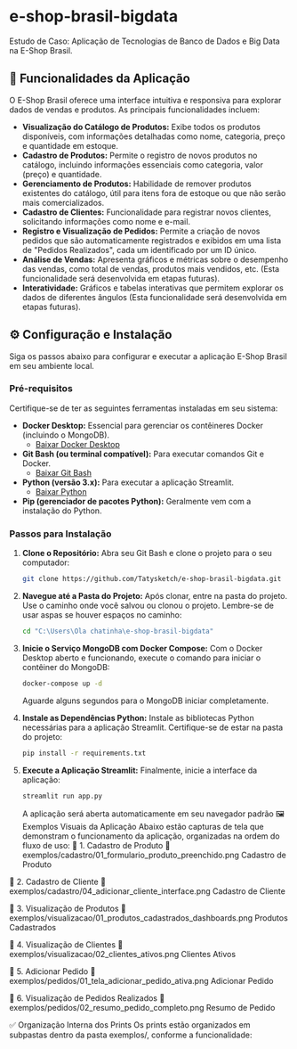 # e-shop-brasil-bigdata 
Estudo de Caso: Aplicação de Tecnologias de Banco de Dados e Big Data na E-Shop Brasil.

## 🚀 Funcionalidades da Aplicação

O E-Shop Brasil oferece uma interface intuitiva e responsiva para explorar dados de vendas e produtos. As principais funcionalidades incluem:

* **Visualização do Catálogo de Produtos:** Exibe todos os produtos disponíveis, com informações detalhadas como nome, categoria, preço e quantidade em estoque.
* **Cadastro de Produtos:** Permite o registro de novos produtos no catálogo, incluindo informações essenciais como categoria, valor (preço) e quantidade.
* **Gerenciamento de Produtos:** Habilidade de remover produtos existentes do catálogo, útil para itens fora de estoque ou que não serão mais comercializados.
* **Cadastro de Clientes:** Funcionalidade para registrar novos clientes, solicitando informações como nome e e-mail.
* **Registro e Visualização de Pedidos:** Permite a criação de novos pedidos que são automaticamente registrados e exibidos em uma lista de "Pedidos Realizados", cada um identificado por um ID único.
* **Análise de Vendas:** Apresenta gráficos e métricas sobre o desempenho das vendas, como total de vendas, produtos mais vendidos, etc. (Esta funcionalidade será desenvolvida em etapas futuras).
* **Interatividade:** Gráficos e tabelas interativas que permitem explorar os dados de diferentes ângulos (Esta funcionalidade será desenvolvida em etapas futuras).

## ⚙️ Configuração e Instalação

Siga os passos abaixo para configurar e executar a aplicação E-Shop Brasil em seu ambiente local.

### Pré-requisitos

Certifique-se de ter as seguintes ferramentas instaladas em seu sistema:

* **Docker Desktop:** Essencial para gerenciar os contêineres Docker (incluindo o MongoDB).
    * [Baixar Docker Desktop](https://www.docker.com/products/docker-desktop/)
* **Git Bash (ou terminal compatível):** Para executar comandos Git e Docker.
    * [Baixar Git Bash](https://git-scm.com/downloads)
* **Python (versão 3.x):** Para executar a aplicação Streamlit.
    * [Baixar Python](https://www.python.org/downloads/)
* **Pip (gerenciador de pacotes Python):** Geralmente vem com a instalação do Python.

### Passos para Instalação

1.  **Clone o Repositório:**
    Abra seu Git Bash e clone o projeto para o seu computador:
    ```bash
    git clone https://github.com/Tatysketch/e-shop-brasil-bigdata.git
    ```

2.  **Navegue até a Pasta do Projeto:**
    Após clonar, entre na pasta do projeto. Use o caminho onde você salvou ou clonou o projeto. Lembre-se de usar aspas se houver espaços no caminho:
    ```bash
    cd "C:\Users\Ola chatinha\e-shop-brasil-bigdata"
    ```

3.  **Inicie o Serviço MongoDB com Docker Compose:**
    Com o Docker Desktop aberto e funcionando, execute o comando para iniciar o contêiner do MongoDB:
    ```bash
    docker-compose up -d
    ```
    Aguarde alguns segundos para o MongoDB iniciar completamente.

4.  **Instale as Dependências Python:**
    Instale as bibliotecas Python necessárias para a aplicação Streamlit. Certifique-se de estar na pasta do projeto:
    ```bash
    pip install -r requirements.txt
    ```

5.  **Execute a Aplicação Streamlit:**
    Finalmente, inicie a interface da aplicação:
    ```bash
    streamlit run app.py
    ```
    A aplicação será aberta automaticamente em seu navegador padrão
🖼️ Exemplos Visuais da Aplicação
Abaixo estão capturas de tela que demonstram o funcionamento da aplicação, organizadas na ordem do fluxo de uso:
🔹 1. Cadastro de Produto
📂 exemplos/cadastro/01_formulario_produto_preenchido.png
Cadastro de Produto

🔹 2. Cadastro de Cliente
📂 exemplos/cadastro/04_adicionar_cliente_interface.png
Cadastro de Cliente

🔹 3. Visualização de Produtos
📂 exemplos/visualizacao/01_produtos_cadastrados_dashboards.png
Produtos Cadastrados

🔹 4. Visualização de Clientes
📂 exemplos/visualizacao/02_clientes_ativos.png
Clientes Ativos

🔹 5. Adicionar Pedido
📂 exemplos/pedidos/01_tela_adicionar_pedido_ativa.png
Adicionar Pedido

🔹 6. Visualização de Pedidos Realizados
📂 exemplos/pedidos/02_resumo_pedido_completo.png
Resumo de Pedido

✅ Organização Interna dos Prints
Os prints estão organizados em subpastas dentro da pasta exemplos/, conforme a funcionalidade:

